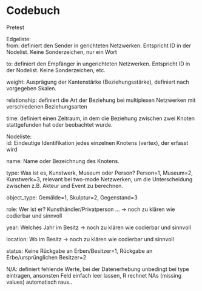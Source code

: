 # Codebuch
Pretest						
			
Edgeliste:		
from:	definiert den Sender in gerichteten Netzwerken. Entspricht ID in der Nodelist. Keine Sonderzeichen, nur ein Wort	

to: 	definiert den Empfänger in ungerichteten Netzwerken. Entspricht ID in der Nodelist. Keine Sonderzeichen, etc. 

weight:	Ausprägung der Kantenstärke (Beziehungsstärke), definiert nach vorgegeben Skalen.

relationship:	definiert die Art der Beziehung bei multiplexen Netzwerken mit verschiedenen Beziehungsarten	

time:	definiert einen Zeitraum, in dem die Beziehung zwischen zwei Knoten stattgefunden hat oder beobachtet wurde.		
			
Nodeliste:			
id:	Eindeutige Identifikation jedes einzelnen Knotens (vertex), der erfasst wird	

name:	Name oder Bezeichnung des Knotens. 		

type:	Was ist es, Kunstwerk, Museum oder Person? Person=1, Museum=2, Kunstwerk=3, relevant bei two-mode Netzwerken, um die Unterscheidung zwischen z.B. Akteur und Event zu berechnen.

object_type:	Gemälde=1, Skulptur=2, Gegenstand=3	

role:	Wer ist er? Kunsthändler/Privatperson ... -> noch zu klären wie codierbar und sinnvoll		

year:       	Welches Jahr im Besitz -> noch zu klären wie codierbar und sinnvoll		

location:	Wo im Besitz -> noch zu klären wie codierbar und sinnvoll		

status:	 Keine Rückgabe an Erben/Besitzer=1, Rückgabe an Erbe/ursprünglichen Besitzer=2		
			
			
N/A:	definiert fehlende Werte, bei der Datenerhebung unbedingt bei type eintragen, ansonsten Feld einfach leer lassen, R rechnet NAs (missing values) automatisch raus..		
